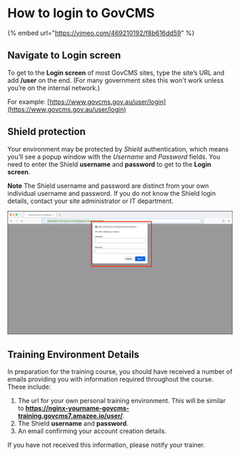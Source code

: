 # How to login to GovCMS

{% embed url="https://vimeo.com/469210192/f8b616dd59" %}

## Navigate to Login screen

To get to the **Login screen** of most GovCMS sites, type the site’s URL and add **/user** on the end. (For many government sites this won't work unless you’re on the internal network.)&#x20;

For example: [https://www.govcms.gov.au/user/login](https://www.govcms.gov.au/user/login)

## Shield protection

Your environment may be protected by _Shield_ authentication, which means you’ll see a popup window with the _Username_ and _Password_ fields. You need to enter the Shield **username** and **password** to get to the **Login screen**.

**Note** The Shield username and password are distinct from your own individual username and password. If you do not know the Shield login details, contact your site administrator or IT department.

![](../.gitbook/assets/Unit-1-Shield-Login.png)

## Training Environment Details

In preparation for the training course, you should have received a number of emails providing you with information required throughout the course. These include:

1. The url for your own personal training environment. This will be similar to **https://nginx-yourname-govcms-training.govcms7.amazee.io/user/**.
2. The Shield **username** and **password**.
3. An email confirming your account creation details.

If you have not received this information, please notify your trainer.
